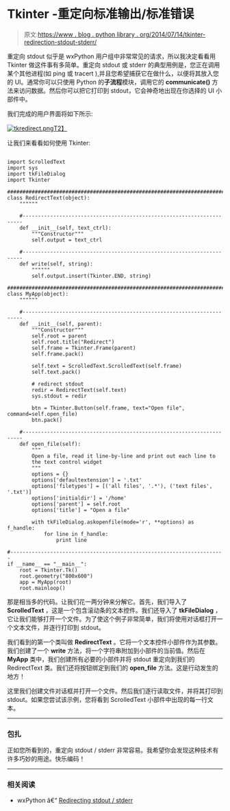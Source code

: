 # Tkinter -重定向标准输出/标准错误

> 原文:[https://www . blog . python library . org/2014/07/14/tkinter-redirection-stdout-stderr/](https://www.blog.pythonlibrary.org/2014/07/14/tkinter-redirecting-stdout-stderr/)

重定向 stdout 似乎是 wxPython 用户组中非常常见的请求，所以我决定看看用 Tkinter 做这件事有多简单。重定向 stdout 或 stderr 的典型用例是，您正在调用某个其他进程(如 ping 或 tracert ),并且您希望捕获它在做什么，以便将其放入您的 UI。通常你可以只使用 Python 的**子流程**模块，调用它的 **communicate()** 方法来访问数据。然后你可以把它打印到 stdout，它会神奇地出现在你选择的 UI 小部件中。

我们完成的用户界面将如下所示:

[![tkredirect.png](../Images/2d95f16763258825487d0d8bdab1dc60.png)T2】](https://www.blog.pythonlibrary.org/wp-content/uploads/2014/07/tkredirect.png)

让我们来看看如何使用 Tkinter:

```

import ScrolledText
import sys
import tkFileDialog
import Tkinter

########################################################################
class RedirectText(object):
    """"""

    #----------------------------------------------------------------------
    def __init__(self, text_ctrl):
        """Constructor"""
        self.output = text_ctrl

    #----------------------------------------------------------------------
    def write(self, string):
        """"""
        self.output.insert(Tkinter.END, string)

########################################################################
class MyApp(object):
    """"""

    #----------------------------------------------------------------------
    def __init__(self, parent):
        """Constructor"""
        self.root = parent
        self.root.title("Redirect")
        self.frame = Tkinter.Frame(parent)
        self.frame.pack()

        self.text = ScrolledText.ScrolledText(self.frame)
        self.text.pack()

        # redirect stdout
        redir = RedirectText(self.text)
        sys.stdout = redir

        btn = Tkinter.Button(self.frame, text="Open file", command=self.open_file)
        btn.pack()

    #----------------------------------------------------------------------
    def open_file(self):
        """
        Open a file, read it line-by-line and print out each line to
        the text control widget
        """
        options = {}
        options['defaultextension'] = '.txt'
        options['filetypes'] = [('all files', '.*'), ('text files', '.txt')]
        options['initialdir'] = '/home'
        options['parent'] = self.root
        options['title'] = "Open a file"

        with tkFileDialog.askopenfile(mode='r', **options) as f_handle:
            for line in f_handle:
                print line

#----------------------------------------------------------------------
if __name__ == "__main__":
    root = Tkinter.Tk()
    root.geometry("800x600")
    app = MyApp(root)
    root.mainloop()

```

那是相当多的代码。让我们花一两分钟来分解它。首先，我们导入了 **ScrolledText** ，这是一个包含滚动条的文本控件。我们还导入了 **tkFileDialog** ，它让我们能够打开一个文件。为了使这个例子非常简单，我们将使用对话框打开一个文本文件，并逐行打印到 stdout。

我们看到的第一个类叫做 **RedirectText** 。它将一个文本控件小部件作为其参数。我们创建了一个 **write** 方法，将一个字符串附加到小部件的当前值。然后在 **MyApp** 类中，我们创建所有必要的小部件并将 stdout 重定向到我们的 RedirectText 类。我们还将按钮绑定到我们的 **open_file** 方法。这是行动发生的地方！

这里我们创建文件对话框并打开一个文件。然后我们逐行读取文件，并将其打印到 stdout。如果您尝试该示例，您将看到 ScrolledText 小部件中出现的每一行文本。

* * *

### 包扎

正如您所看到的，重定向 stdout / stderr 非常容易。我希望你会发现这种技术有许多巧妙的用途。快乐编码！

* * *

### 相关阅读

*   wxPython â€“ [Redirecting stdout / stderr](https://www.blog.pythonlibrary.org/2009/01/01/wxpython-redirecting-stdout-stderr/)
